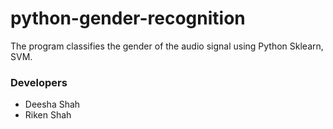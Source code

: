 # python-gender-recognition
The program classifies the gender of the audio signal using Python Sklearn, SVM. 


### Developers
- Deesha Shah
- Riken Shah
